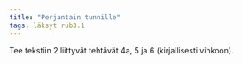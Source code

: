 ```yaml
---
title: "Perjantain tunnille"
tags: läksyt rub3.1
---
```


Tee tekstiin 2 liittyvät tehtävät 4a, 5 ja 6 (kirjallisesti vihkoon).